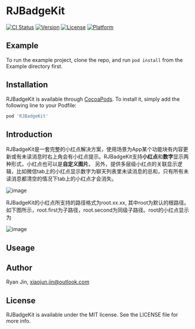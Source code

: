 # RJBadgeKit

[![CI Status](http://img.shields.io/travis/RylanJIN/RJBadgeKit.svg?style=flat)](https://travis-ci.org/RylanJIN/RJBadgeKit)
[![Version](https://img.shields.io/cocoapods/v/RJBadgeKit.svg?style=flat)](http://cocoapods.org/pods/RJBadgeKit)
[![License](https://img.shields.io/cocoapods/l/RJBadgeKit.svg?style=flat)](http://cocoapods.org/pods/RJBadgeKit)
[![Platform](https://img.shields.io/cocoapods/p/RJBadgeKit.svg?style=flat)](http://cocoapods.org/pods/RJBadgeKit)

## Example

To run the example project, clone the repo, and run `pod install` from the Example directory first.

## Installation

RJBadgeKit is available through [CocoaPods](http://cocoapods.org). To install
it, simply add the following line to your Podfile:

```ruby
pod 'RJBadgeKit'
```

## Introduction

RJBadgeKit是一套完整的小红点解决方案，使用场景为App某个功能块有内容更新或有未读消息时右上角会有小红点提示。RJBadgeKit支持**小红点**和**数字**显示两种形式，小红点也可以是**自定义图片**。 另外，提供多层级小红点的关联显示逻辑，比如微信tab上的小红点显示数字为聊天列表里未读消息的总和，只有所有未读消息都清空的情况下tab上的小红点才会消失。

![image](https://github.com/RylanJIN/RJBadgeKit/blob/master/Example/demo.gif)

RJBadgeKit的小红点所支持的路径格式为root.xx.xx, 其中root为默认的根路径。如下图所示，root.first为子路径，root.second为同级子路径。root的小红点显示为

![image](https://github.com/RylanJIN/RJBadgeKit/blob/master/Example/path.png)

## Useage

## Author

Ryan Jin, xiaojun.jin@outlook.com

## License

RJBadgeKit is available under the MIT license. See the LICENSE file for more info.

